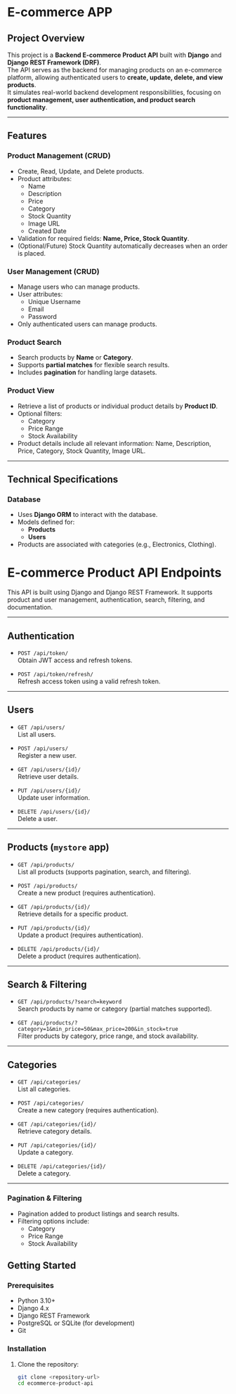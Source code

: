 # E-commerce APP

## Project Overview
This project is a **Backend E-commerce Product API** built with **Django** and **Django REST Framework (DRF)**.  
The API serves as the backend for managing products on an e-commerce platform, allowing authenticated users to **create, update, delete, and view products**.  
It simulates real-world backend development responsibilities, focusing on **product management, user authentication, and product search functionality**.

---

## Features

### Product Management (CRUD)
- Create, Read, Update, and Delete products.
- Product attributes:
  - Name
  - Description
  - Price
  - Category
  - Stock Quantity
  - Image URL
  - Created Date
- Validation for required fields: **Name, Price, Stock Quantity**.
- (Optional/Future) Stock Quantity automatically decreases when an order is placed.

### User Management (CRUD)
- Manage users who can manage products.
- User attributes:
  - Unique Username
  - Email
  - Password
- Only authenticated users can manage products.

### Product Search
- Search products by **Name** or **Category**.
- Supports **partial matches** for flexible search results.
- Includes **pagination** for handling large datasets.

### Product View
- Retrieve a list of products or individual product details by **Product ID**.
- Optional filters:
  - Category
  - Price Range
  - Stock Availability
- Product details include all relevant information: Name, Description, Price, Category, Stock Quantity, Image URL.

---

## Technical Specifications

### Database
- Uses **Django ORM** to interact with the database.
- Models defined for:
  - **Products**
  - **Users**
- Products are associated with categories (e.g., Electronics, Clothing).

# E-commerce Product API Endpoints

This API is built using Django and Django REST Framework. It supports product and user management, authentication, search, filtering, and documentation.

---

##  Authentication

- `POST /api/token/`  
  Obtain JWT access and refresh tokens.

- `POST /api/token/refresh/`  
  Refresh access token using a valid refresh token.

---

## Users

- `GET /api/users/`  
  List all users.

- `POST /api/users/`  
  Register a new user.

- `GET /api/users/{id}/`  
  Retrieve user details.

- `PUT /api/users/{id}/`  
  Update user information.

- `DELETE /api/users/{id}/`  
  Delete a user.

---

##  Products (`mystore` app)

- `GET /api/products/`  
  List all products (supports pagination, search, and filtering).

- `POST /api/products/`  
  Create a new product (requires authentication).

- `GET /api/products/{id}/`  
  Retrieve details for a specific product.

- `PUT /api/products/{id}/`  
  Update a product (requires authentication).

- `DELETE /api/products/{id}/`  
  Delete a product (requires authentication).

---

##  Search & Filtering

- `GET /api/products/?search=keyword`  
  Search products by name or category (partial matches supported).

- `GET /api/products/?category=1&min_price=50&max_price=200&in_stock=true`  
  Filter products by category, price range, and stock availability.

---

##  Categories

- `GET /api/categories/`  
  List all categories.

- `POST /api/categories/`  
  Create a new category (requires authentication).

- `GET /api/categories/{id}/`  
  Retrieve category details.

- `PUT /api/categories/{id}/`  
  Update a category.

- `DELETE /api/categories/{id}/`  
  Delete a category.

---

### Pagination & Filtering
- Pagination added to product listings and search results.
- Filtering options include:
  - Category
  - Price Range
  - Stock Availability
## Getting Started

### Prerequisites
- Python 3.10+
- Django 4.x
- Django REST Framework
- PostgreSQL or SQLite (for development)
- Git

### Installation
1. Clone the repository:
   ```bash
   git clone <repository-url>
   cd ecommerce-product-api
